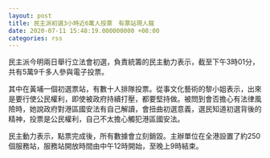 ```yaml
---
layout: post
title: 民主派初選3小時近6萬人投票　有票站現人龍　
date: 2020-07-11 15:48:19.000000000 +08:00
categories: rss
---
```


民主派今明兩日舉行立法會初選，負責統籌的民主動力表示，截至下午3時01分，共有5萬9千多人參與電子投票。

其中在黃埔一個初選票站，有數十人排隊投票。從事文化藝術的黎小姐表示，出來是要行使公民權利，即使被政府持續打壓，都要堅持做。被問到會否擔心有法律風險時，她說政府對港區國安法有自己解讀，會扭曲初選意義，選民知道初選背後的精神，投票是公民權利，自己不太擔心觸犯港區國安法。

民主動力表示，點票完成後，所有數據會立刻銷毀。主辦單位在全港設置了約250個服務站，服務站開放時間由中午12時開始，至晚上9時結束。
